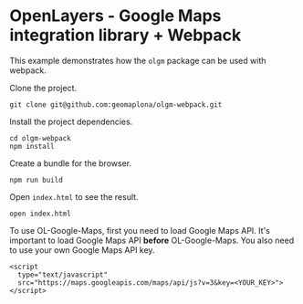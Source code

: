 # OpenLayers - Google Maps integration library + Webpack

This example demonstrates how the `olgm` package can be used with webpack.

Clone the project.

    git clone git@github.com:geomaplona/olgm-webpack.git

Install the project dependencies.

    cd olgm-webpack
    npm install

Create a bundle for the browser.

    npm run build

Open `index.html` to see the result.

    open index.html

To use OL-Google-Maps, first you need to load Google Maps API. It's important to load Google Maps API **before** OL-Google-Maps. You also need to use your own Google Maps API key.

```
<script
  type="text/javascript"
  src="https://maps.googleapis.com/maps/api/js?v=3&key=<YOUR_KEY>">
</script>
```